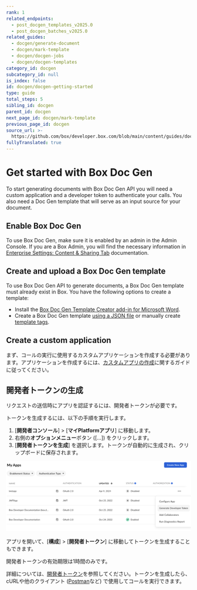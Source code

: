 ```yaml
---
rank: 1
related_endpoints:
  - post_docgen_templates_v2025.0
  - post_docgen_batches_v2025.0
related_guides:
  - docgen/generate-document
  - docgen/mark-template
  - docgen/docgen-jobs
  - docgen/docgen-templates
category_id: docgen
subcategory_id: null
is_index: false
id: docgen/docgen-getting-started
type: guide
total_steps: 5
sibling_id: docgen
parent_id: docgen
next_page_id: docgen/mark-template
previous_page_id: docgen
source_url: >-
  https://github.com/box/developer.box.com/blob/main/content/guides/docgen/docgen-getting-started.md
fullyTranslated: true
---
```

# Get started with Box Doc Gen

To start generating documents with Box Doc Gen API you will need a custom application and a developer token to authenticate your calls. You also need a Doc Gen template that will serve as an input source for your document.

## Enable Box Doc Gen

To use Box Doc Gen, make sure it is enabled by an admin in the Admin Console. If you are a Box Admin, you will find the necessary information in [Enterprise Settings: Content & Sharing Tab][settings] documentation.

## Create and upload a Box Doc Gen template

To use Box Doc Gen API to generate documents, a Box Doc Gen template must already exist in Box. You have the following options to create a template:

* Install the [Box Doc Gen Template Creator add-in for Microsoft Word][template-addin].
* Create a Box Doc Gen template [using a JSON file][json-template] or manually create [template tags][template-tags].

## Create a custom application

まず、コールの実行に使用するカスタムアプリケーションを作成する必要があります。アプリケーションを作成するには、[カスタムアプリの作成][createapps]に関するガイドに従ってください。

## 開発者トークンの生成

リクエストの送信時にアプリを認証するには、開発者トークンが必要です。

トークンを生成するには、以下の手順を実行します。

1. \[**開発者コンソール**] > \[**マイPlatformアプリ**] に移動します。
2. 右側の**オプションメニュー**ボタン (\[…]) をクリックします。
3. \[**開発者トークンを生成**] を選択します。トークンが自動的に生成され、クリップボードに保存されます。

![トークンの生成](./images/developer-token.png)

アプリを開いて、\[**構成**] > \[**開発者トークン**] に移動してトークンを生成することもできます。

<Message type="notice">

開発者トークンの有効期限は1時間のみです。

</Message>

詳細については、[開発者トークン][token]を参照してください。トークンを生成したら、cURLや他のクライアント ([Postman][postman]など) で使用してコールを実行できます。

[token]: g://authentication/tokens/developer-tokens

[createapps]: g://applications/app-types/custom-apps

[postman]: g://tooling/postman

[settings]: https://support.box.com/hc/en-us/articles/4404822772755-Enterprise-Settings-Content-Sharing-Tab#h_01FYQGK5RW42T07GV985MQ9E9A

[template-addin]: https://support.box.com/hc/en-us/articles/36587535449747-Installing-Box-Doc-Gen-Add-in

[template-tags]: https://support.box.com/hc/en-us/articles/36151895655059-Creating-A-Box-Doc-Gen-Template-Manually

[json-template]: https://support.box.com/hc/en-us/articles/36148012877843-Creating-a-Box-Doc-Gen-Template-using-JSON-data
